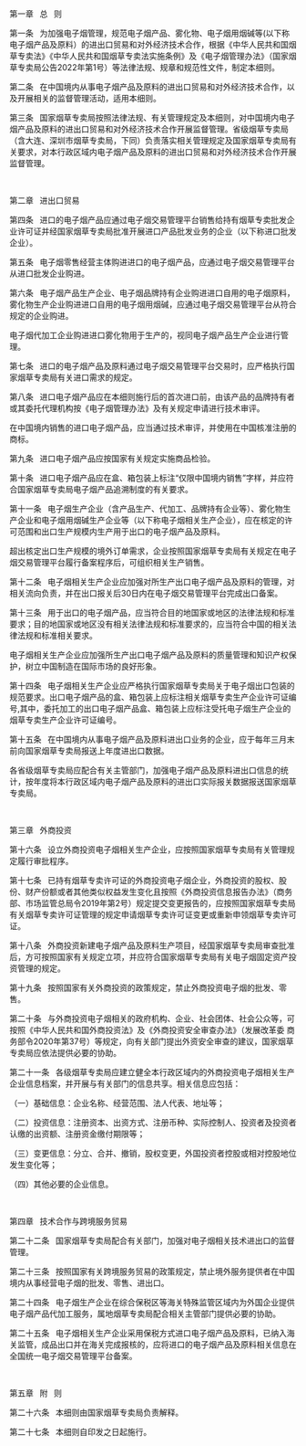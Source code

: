  

第一章  总  则

第一条  为加强电子烟管理，规范电子烟产品、雾化物、电子烟用烟碱等(以下称电子烟产品及原料）的进出口贸易和对外经济技术合作，根据《中华人民共和国烟草专卖法》《中华人民共和国烟草专卖法实施条例》及《电子烟管理办法》（国家烟草专卖局公告2022年第1号）等法律法规、规章和规范性文件，制定本细则。

第二条  在中国境内从事电子烟产品及原料的进出口贸易和对外经济技术合作，以及开展相关的监督管理活动，适用本细则。

第三条  国家烟草专卖局按照法律法规、有关管理规定及本细则，对中国境内电子烟产品及原料的进出口贸易和对外经济技术合作开展监督管理。省级烟草专卖局（含大连、深圳市烟草专卖局，下同）负责落实相关管理规定及国家烟草专卖局有关要求，对本行政区域内电子烟产品及原料的进出口贸易和对外经济技术合作开展监督管理。

 

第二章  进出口贸易

第四条  进口的电子烟产品应通过电子烟交易管理平台销售给持有烟草专卖批发企业许可证并经国家烟草专卖局批准开展进口产品批发业务的企业（以下称进口批发企业）。

第五条  电子烟零售经营主体购进进口的电子烟产品，应通过电子烟交易管理平台从进口批发企业购进。

第六条  电子烟产品生产企业、电子烟品牌持有企业购进进口自用的电子烟原料，雾化物生产企业购进进口自用的电子烟用烟碱，应通过电子烟交易管理平台从符合规定的企业购进。

电子烟代加工企业购进进口雾化物用于生产的，视同电子烟产品生产企业进行管理。

第七条  进口的电子烟产品及原料通过电子烟交易管理平台交易时，应严格执行国家烟草专卖局有关进口需求的规定。

第八条  进口电子烟产品应在本细则施行后的首次进口前，由该产品的品牌持有者或其委托代理机构按《电子烟管理办法》及有关规定申请进行技术审评。

在中国境内销售的进口电子烟产品，应当通过技术审评，并使用在中国核准注册的商标。

第九条  进口电子烟产品应按国家有关规定实施商品检验。

第十条  进口电子烟产品应在盒、箱包装上标注“仅限中国境内销售”字样，并应符合国家烟草专卖局电子烟产品追溯制度的有关要求。

第十一条  电子烟生产企业（含产品生产、代加工、品牌持有企业等）、雾化物生产企业和电子烟用烟碱生产企业等（以下称电子烟相关生产企业），应在核定的许可范围和出口生产规模内生产用于出口的电子烟产品及原料。

超出核定出口生产规模的境外订单需求，企业按照国家烟草专卖局有关规定在电子烟交易管理平台履行备案程序后，可组织相关生产销售。

第十二条  电子烟相关生产企业应加强对所生产出口电子烟产品及原料的管理，对相关流向负责，并在出口报关后30日内在电子烟交易管理平台完成出口备案。

第十三条  用于出口的电子烟产品，应当符合目的地国家或地区的法律法规和标准要求；目的地国家或地区没有相关法律法规和标准要求的，应当符合中国的相关法律法规和标准相关要求。

电子烟相关生产企业应加强所生产出口电子烟产品及原料的质量管理和知识产权保护，树立中国制造在国际市场的良好形象。

第十四条  电子烟相关生产企业应严格执行国家烟草专卖局关于电子烟出口包装的规范要求。出口电子烟产品的盒、箱包装上应标注相关烟草专卖生产企业许可证编号,其中，委托加工的出口电子烟产品盒、箱包装上应标注受托电子烟生产企业的烟草专卖生产企业许可证编号。

第十五条  在中国境内从事电子烟产品及原料进出口业务的企业，应于每年三月末前向国家烟草专卖局报送上年度进出口数据。

各省级烟草专卖局应配合有关主管部门，加强电子烟产品及原料进出口信息的统计，按年度将本行政区域内电子烟产品及原料的进出口实际报关数据报送国家烟草专卖局。

 

第三章  外商投资

第十六条  设立外商投资电子烟相关生产企业，应按照国家烟草专卖局有关管理规定履行审批程序。

第十七条  已持有烟草专卖许可证的外商投资电子烟企业，外商投资的股权、股份、财产份额或者其他类似权益发生变化且按照《外商投资信息报告办法》（商务部、市场监管总局令2019年第2号）规定提交变更报告的，应按照国家烟草专卖局有关烟草专卖许可证管理的规定申请烟草专卖许可证变更或重新申领烟草专卖许可证。

第十八条  外商投资新建电子烟产品及原料生产项目，经国家烟草专卖局审查批准后，方可按照国家有关规定立项，并应符合国家烟草专卖局有关电子烟固定资产投资管理的规定。

第十九条  按照国家有关外商投资的政策规定，禁止外商投资电子烟的批发、零售。

第二十条  与外商投资电子烟相关的政府机构、企业、社会团体、社会公众等，可按照《中华人民共和国外商投资法》及《外商投资安全审查办法》（发展改革委 商务部令2020年第37号）等规定，向有关部门提出外资安全审查的建议，国家烟草专卖局应依法提供必要的协助。

第二十一条  各级烟草专卖局应建立健全本行政区域内的外商投资电子烟相关生产企业信息档案，并开展与有关部门的信息共享。相关信息应包括：

（一）基础信息：企业名称、经营范围、法人代表、地址等；

（二）投资信息：注册资本、出资方式、注册币种、实际控制人、投资者及投资者认缴的出资额、注册资金缴付期限等；

（三）变更信息：分立、合并、撤销，股权变更，外国投资者控股或相对控股地位发生变化等；

（四）其他必要的企业信息。

 

第四章  技术合作与跨境服务贸易

第二十二条  国家烟草专卖局配合有关部门，加强对电子烟相关技术进出口的监督管理。

第二十三条  按照国家有关跨境服务贸易的政策规定，禁止境外服务提供者在中国境内从事经营电子烟的批发、零售、进出口。

第二十四条  电子烟生产企业在综合保税区等海关特殊监管区域内为外国企业提供电子烟产品代加工服务，属地烟草专卖局配合相关主管部门提供必要的协助。

第二十五条  电子烟相关生产企业采用保税方式进口电子烟产品及原料，已纳入海关监管，成品出口并在海关完成报核的，应将进口的电子烟产品及原料相关信息在全国统一电子烟交易管理平台备案。

 

第五章  附  则

第二十六条  本细则由国家烟草专卖局负责解释。

第二十七条  本细则自印发之日起施行。

